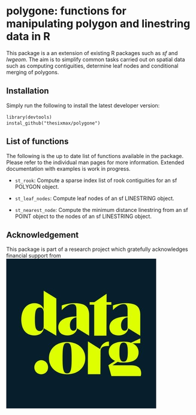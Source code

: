# **polygone:** functions for manipulating polygon and linestring data in R

This package is a an extension of existing R packages such as *sf* and *lwgeom*. The aim is to simplify common tasks carried out on spatial data such as computing contiguities, determine leaf nodes and conditional merging of polygons.

## Installation

Simply run the following to install the latest developer version:

    library(devtools)
    instal_github("thesixmax/polygone")

## List of functions

The following is the up to date list of functions available in the package. Please refer to the individual man pages for more information. Extended documentation with examples is work in progress.

-   `st_rook`: Compute a sparse index list of rook contiguities for an sf POLYGON object.

-   `st_leaf_nodes`: Compute leaf nodes of an sf LINESTRING object.

-   `st_nearest_node`: Compute the minimum distance linestring from an sf POINT object to the nodes of an sf LINESTRING object.

## Acknowledgement

This package is part of a research project which gratefully acknowledges financial support from [![](images/mwdy16M-_400x400.jpg "data.org")](https://data.org)
